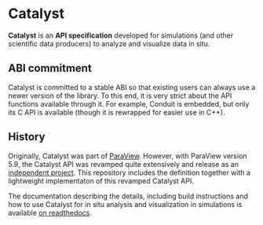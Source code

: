# Catalyst

**Catalyst** is an **API specification** developed for simulations (and other scientific data producers)
to analyze and visualize data in situ.

## ABI commitment

Catalyst is committed to a stable ABI so that existing users can always use a
newer version of the library. To this end, it is very strict about the API
functions available through it. For example, Conduit is embedded, but only its
C API is available (though it is rewrapped for easier use in C++).

## History

Originally, Catalyst was part of [ParaView][paraview]. However, with ParaView
version 5.9, the Catalyst API was revamped quite extensively and release as an
[independent project][catalyst]. This repository includes the definition
together with a lightweight implementaton of this revamped Catalyst API.

The documentation describing the details, including build instructions and how to use Catalyst
for in situ analysis and visualization in simulations is available
[on readthedocs][catalyst-docs].

[paraview]: https://gitlab.kitware.com/paraview/paraview
[catalyst]: https://gitlab.kitware.com/paraview/catalyst
[catalyst-docs]: https://catalyst-in-situ.readthedocs.io/en/latest/index.html
